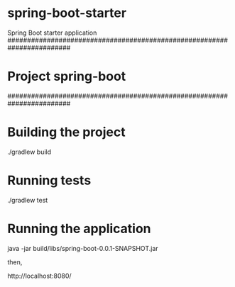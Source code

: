 # spring-boot-starter
Spring Boot starter application
########################################################################
# Project spring-boot
########################################################################

# Building the project
./gradlew build

# Running tests
./gradlew test

# Running the application

java -jar build/libs/spring-boot-0.0.1-SNAPSHOT.jar

then,

http://localhost:8080/


